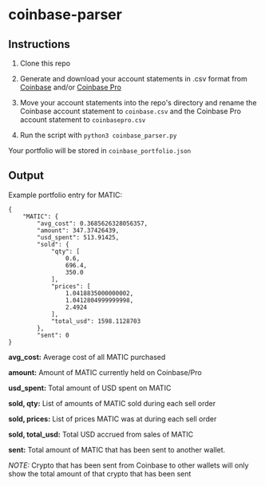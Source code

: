 # coinbase-parser

## Instructions

1. Clone this repo

2. Generate and download your account statements in .csv format from [Coinbase](https://www.coinbase.com/reports) and/or [Coinbase Pro](https://pro.coinbase.com/profile/statements)

3. Move your account statements into the repo's directory and rename the Coinbase account statement to `coinbase.csv` and the Coinbase Pro account statement to `coinbasepro.csv`

4. Run the script with `python3 coinbase_parser.py`

Your portfolio will be stored in `coinbase_portfolio.json`

## Output

Example portfolio entry for MATIC:
```
{
	"MATIC": {
        "avg_cost": 0.3685626328056357, 
        "amount": 347.37426439,
        "usd_spent": 513.91425,
        "sold": {
            "qty": [
                0.6,
                696.4,
                350.0
            ],
            "prices": [
                1.0418835000000002,
                1.0412804999999998,
                2.4924
            ],
            "total_usd": 1598.1128703
        },
        "sent": 0
}
```

**avg_cost:** Average cost of all MATIC purchased

**amount:** Amount of MATIC currently held on Coinbase/Pro

**usd_spent:** Total amount of USD spent on MATIC

**sold, qty:** List of amounts of MATIC sold during each sell order

**sold, prices:** List of prices MATIC was at during each sell order

**sold, total_usd:** Total USD accrued from sales of MATIC

**sent:** Total amount of MATIC that has been sent to another wallet.

*NOTE:* Crypto that has been sent from Coinbase to other wallets will only show the total amount of that crypto that has been sent